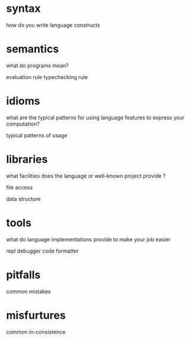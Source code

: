 # syntax

how do you write language constructs

# semantics

what do programs mean?

evaluation rule
typechecking rule

# idioms

what are the typical patterns for using language features to express your computation?

typical patterns of usage

# libraries

what facilities does the language or well-known project provide ?

file access

data structure

# tools

what do language implementations provide to make your job easier

repl
debugger
code formatter

# pitfalls

common mistakes

# misfurtures

common in-consistence
